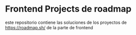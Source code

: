 # Frontend Projects de roadmap
este repositorio contiene las soluciones de los proyectos de https://roadmap.sh/ de la parte de frontend
